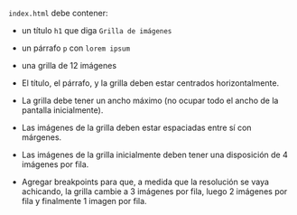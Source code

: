 `index.html` debe contener:

- un título `h1` que diga `Grilla de imágenes`
- un párrafo `p` con `lorem ipsum`
- una grilla de 12 imágenes

- El título, el párrafo, y la grilla deben estar centrados horizontalmente.
- La grilla debe tener un ancho máximo (no ocupar todo el ancho de la pantalla inicialmente).
- Las imágenes de la grilla deben estar espaciadas entre sí con márgenes.
- Las imágenes de la grilla inicialmente deben tener una disposición de 4 imágenes por fila.
- Agregar breakpoints para que, a medida que la resolución se vaya achicando, la grilla cambie a 3 imágenes por fila, luego 2 imágenes por fila y finalmente 1 imagen por fila.
